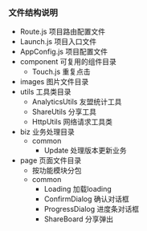 ### 文件结构说明
* Route.js 项目路由配置文件
* Launch.js 项目入口文件
* AppConfig.js 项目配置文件
* component 可复用的组件目录
    * Touch.js 重复点击
* images 图片文件目录
* utils 工具类目录
    * AnalyticsUtils 友盟统计工具
    * ShareUtils 分享工具
    * HttpUtils 网络请求工具类
* biz 业务处理目录
    * common 
        * Update 处理版本更新业务
* page 页面文件目录
    * 按功能模块分包
    * common
        * Loading 加载loading
        * ConfirmDialog 确认对话框
        * ProgressDialog 进度条对话框
        * ShareBoard 分享弹出